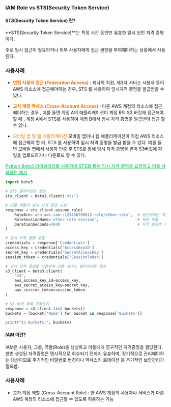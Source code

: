 
### IAM Role vs STS(Security Token Service)

#### ***STS***(Security Token Service) 란?

**STS(Security Token Service)**는 특정 시간 동안만 유효한 임시 보안 자격 증명이다. 

주로 임시 접근이 필요하거나 외부 사용자에게 접근 권한을 부여해야하는 상황에서 사용된다. 

### 사용사례
* **<font color="#de7802">연합 사용자 접근 (Federation Access)</font>** : 회사의 직원, 제3자 서비스 사용자 등이 AWS 리소스에 접근해야하는 경우, STS 를 사용하여 임시자격 증명을 발급받을 수 있다.

* **<font color="#de7802">교차 계정 액세스 (Cross-Account Access)</font>** : 다른 AWS 계정의 리소스에 접근해야하는 경우 , 예를 들면 
계정 A의 애플리케이션이 계정 B의 S3 버킷에 접근해야할 때 , 계정 A에서 STS를 사용하여 계정 B에서 임시 자격 증명을 발급받아 접근 할 수 있다.

*  <font color="#de7802">모바일 앱 및 웹 애플리케이션 </font>
모바일 앱이나 웹 애플리케이션이 직접 AWS 리소스에 접근해야 할 때, STS 를 사용하여 임시 자격 증명을 발급 받을 수 있다. 예를 들면 모바일 앱에서 사용자 인증 후 STS를 통해 임시 자격 증명을 받아 S3버킷에 파일을 업로드하거나 다운로드 할 수 있다. 

<font color="#00b050"><u>Python Boto3 라이브러리를 사용하여 STS를 통해 임시 자격 증명을 요청하고 이를 사용하는 예시 </u></font>
```python
import boto3

# STS 클라이언트 생성
sts_client = boto3.client('sts')

# 다른 역할의 임시 자격 증명 요청
response = sts_client.assume_role(
    RoleArn='arn:aws:iam::123456789012:role/other-role',  # 접근하려는 역할의 ARN
    RoleSessionName='other-role-session',                 # 세션 이름
    DurationSeconds=3600                                  # 자격 증명의 유효 기간 (최대 1시간)
)

# 임시 자격 증명 추출
credentials = response['Credentials']
access_key = credentials['AccessKeyId']
secret_key = credentials['SecretAccessKey']
session_token = credentials['SessionToken']

# 임시 자격 증명을 사용하여 다른 서비스 클라이언트 생성
s3_client = boto3.client(
    's3',
    aws_access_key_id=access_key,
    aws_secret_access_key=secret_key,
    aws_session_token=session_token
)

# S3 버킷 목록 가져오기
response = s3_client.list_buckets()
buckets = [bucket['Name'] for bucket in response['Buckets']]

print("S3 Buckets:", buckets)
```


#### *IAM* 이란?

IAM은 사용자, 그룹, 역할(Role)을 생성하고 이들에게 영구적인 자격증명을 할당한다. 
한번 생성된 자격증명은 명시적으로 회수되기 전까지 유효하며, 장기적으로 관리해야하는 대상이므로 
주기적인 비밀번호 변경이나 액세스키 로테이션 등 추가적인 보안관리가 필요함. 

### 사용사례
* 교차 계정 역할 (Cross-Account Role) : 한 AWS 계정의 사용자나 서비스가 다른 AWS 계정의 리소스에 접근할 수 있도록 허용하는 기능




